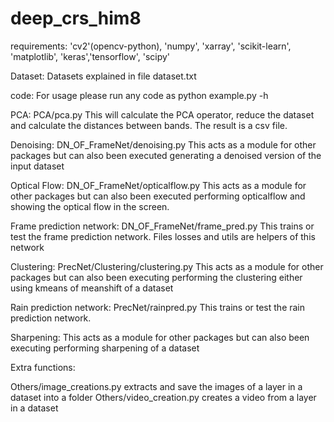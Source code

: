 # deep_crs_him8
requirements:
'cv2'(opencv-python), 'numpy', 'xarray', 'scikit-learn', 'matplotlib', 'keras','tensorflow', 'scipy'

Dataset:
    Datasets explained in file dataset.txt
    

code: 
For usage please run any code as python example.py -h

PCA: PCA/pca.py
    This will calculate the PCA operator, reduce the dataset and calculate the distances 
    between bands. The result is a csv file.

Denoising: DN_OF_FrameNet/denoising.py
    This acts as a module for other packages but can also been executed generating a denoised version of the
    input dataset

Optical Flow: DN_OF_FrameNet/opticalflow.py
    This acts as a module for other packages but can also been executed performing opticalflow and showing the optical flow in the screen.

Frame prediction network: DN_OF_FrameNet/frame_pred.py
    This trains or test the frame prediction network.
    Files losses and utils are helpers of this network

Clustering: PrecNet/Clustering/clustering.py
    This acts as a module for other packages but can also been executing performing the clustering either using kmeans of meanshift of a dataset

Rain prediction network: PrecNet/rainpred.py
    This trains or test the rain prediction network.

Sharpening:
        This acts as a module for other packages but can also been executing performing sharpening of a dataset


Extra functions:

Others/image_creations.py extracts and save the images of a layer in a dataset into a folder
Others/video_creation.py creates a video from a layer in a dataset
